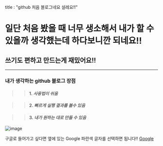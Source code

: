
title : "github 처음 블로그네요 설레요!!"

일단 처음 봤을 때 너무 생소해서 내가 할 수 있을까 생각했는데 하다보니깐 되네요!!
=============================================================
쓰기도 편하고 만드는게 재밌어요!!
--------------------------
***

### 내가 생각하는 github 블로그 장점
> >#### 1. **_사용법이 쉬움_**

> >#### 2. **_빠르게 실행 결과를 볼수 있음_**

> >#### 3. **_내가 원하는 대로 만들 수 있음_**


![image](https://user-images.githubusercontent.com/103317212/165551316-2411e368-6ac5-4ab7-921f-37be1b157699.png)

구글로 들어가고 싶다면 옆에 있는 Google 파란색 글자를 선택하면 됩니다!!
[Google](https://google.com)



